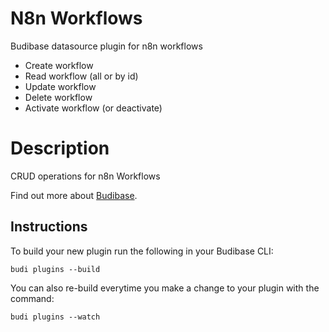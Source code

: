 # N8n Workflows

Budibase datasource plugin for n8n workflows

 - Create workflow
 - Read workflow (all or by id)
 - Update workflow
 - Delete workflow
 - Activate workflow (or deactivate)

# Description
CRUD operations for n8n Workflows

Find out more about [Budibase](https://github.com/Budibase/budibase).

## Instructions

To build your new  plugin run the following in your Budibase CLI:
```
budi plugins --build
```

You can also re-build everytime you make a change to your plugin with the command:
```
budi plugins --watch
```
